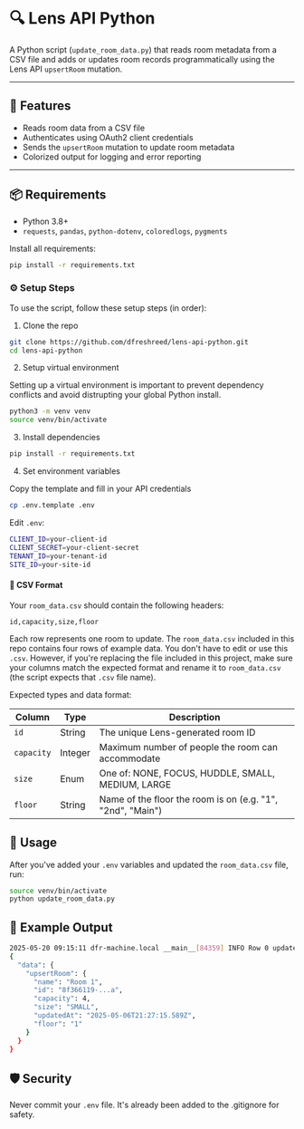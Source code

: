 # 🔍 Lens API Python

A Python script (`update_room_data.py`) that reads room metadata from a CSV file and adds or updates room records programmatically using the Lens API `upsertRoom` mutation.

---

## 🚀 Features

- Reads room data from a CSV file
- Authenticates using OAuth2 client credentials
- Sends the `upsertRoom` mutation to update room metadata
- Colorized output for logging and error reporting

---

## 📦 Requirements

- Python 3.8+
- `requests`, `pandas`, `python-dotenv`, `coloredlogs`, `pygments`

Install all requirements:

```bash
pip install -r requirements.txt
```

### ⚙️ Setup Steps

To use the script, follow these setup steps (in order):

1. Clone the repo

```bash
git clone https://github.com/dfreshreed/lens-api-python.git
cd lens-api-python
```

2. Setup virtual environment

Setting up a virtual environment is important to prevent dependency conflicts and avoid distrupting your global Python install.

```bash
python3 -m venv venv
source venv/bin/activate
```

3. Install dependencies

```bash
pip install -r requirements.txt
```

4. Set environment variables

Copy the template and fill in your API credentials

```bash
cp .env.template .env
```

Edit `.env`:

```bash
CLIENT_ID=your-client-id
CLIENT_SECRET=your-client-secret
TENANT_ID=your-tenant-id
SITE_ID=your-site-id
```

#### 📂 CSV Format

Your `room_data.csv` should contain the following headers:

```
id,capacity,size,floor
```

Each row represents one room to update. The `room_data.csv` included in this repo contains four rows of example data. You don't have to edit or use this `.csv`. However, if you're replacing the file included in this project, make sure your columns match the expected format and rename it to `room_data.csv` (the script expects that `.csv` file name).

Expected types and data format:

| Column     | Type    | Description                                                |
| ---------- | ------- | ---------------------------------------------------------- |
| `id`       | String  | The unique Lens-generated room ID                          |
| `capacity` | Integer | Maximum number of people the room can accommodate          |
| `size`     | Enum    | One of: NONE, FOCUS, HUDDLE, SMALL, MEDIUM, LARGE          |
| `floor`    | String  | Name of the floor the room is on (e.g. "1", "2nd", "Main") |

## 🧠 Usage

After you've added your `.env` variables and updated the `room_data.csv` file, run:

```bash
source venv/bin/activate
python update_room_data.py
```

## 🧪 Example Output

```bash
2025-05-20 09:15:11 dfr-machine.local __main__[84359] INFO Row 0 updated:
{
  "data": {
    "upsertRoom": {
      "name": "Room 1",
      "id": "8f366119-...a",
      "capacity": 4,
      "size": "SMALL",
      "updatedAt": "2025-05-06T21:27:15.589Z",
      "floor": "1"
    }
  }
}
```

## 🛡️ Security

Never commit your `.env` file. It's already been added to the .gitignore for safety.
